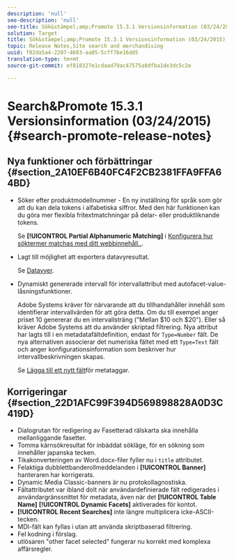 ```yaml
---
description: 'null'
seo-description: 'null'
seo-title: Sök&stämpel;amp;Promote 15.3.1 Versionsinformation (03/24/2015)
solution: Target
title: Sök&stämpel;amp;Promote 15.3.1 Versionsinformation (03/24/2015)
topic: Release Notes,Site search and merchandising
uuid: f02da5a4-2207-4603-aa05-5cff7be16dd5
translation-type: tm+mt
source-git-commit: ef818327e1cdaad79ac47575a8dfba1de3dc5c2e

---
```



# Search&amp;Promote 15.3.1 Versionsinformation (03/24/2015){#search-promote-release-notes}

## Nya funktioner och förbättringar {#section_2A10EF6B40FC4F2CB2381FFA9FFA64BD}

* Söker efter produktmodellnummer - En ny inställning för språk som gör att du kan dela tokens i alfabetiska siffror. Med den här funktionen kan du göra mer flexibla fritextmatchningar på delar- eller produktliknande tokens.

   Se **[!UICONTROL Partial Alphanumeric Matching]** i [Konfigurera hur söktermer matchas med ditt webbinnehåll..](../c-about-linguistics-menu/c-about-words-and-language.md#task_351A9144A51F4B41923BDBACDEF3B616).

* Lagt till möjlighet att exportera datavyresultat.

   Se [Datavyer](../c-about-reports-menu/c-about-data-views.md#concept_DCA897D074464BC1861AA47B40CC86C3).

* Dynamiskt genererade intervall för intervallattribut med autofacet-value-låsningsfunktioner.

   Adobe Systems kräver för närvarande att du tillhandahåller innehåll som identifierar intervallvärden för att göra detta. Om du till exempel anger priset 10 genererar du en intervallsträng (&quot;Mellan $10 och $20&quot;). Eller så kräver Adobe Systems att du använder skriptad filtrering. Nya attribut har lagts till i en metadatafältdefinition, endast för `Type=Number` fält. De nya alternativen associerar det numeriska fältet med ett `Type=Text` fält och anger konfigurationsinformation som beskriver hur intervallbeskrivningen skapas.

   Se [Lägga till ett nytt fält](../c-about-settings-menu/c-about-metadata-menu.md#task_6DF188C0FC7F4831A4444CA9AFA615E5)för metataggar.

## Korrigeringar {#section_22D1AFC99F394D569898828A0D3C419D}

* Dialogrutan för redigering av Fasetterad rälskarta ska innehålla mellanliggande fasetter.
* Tomma kärnsökresultat för inbäddat sökläge, för en sökning som innehåller japanska tecken.
* Tikakonverteringen av Word.docx-filer fyller nu i `title` attributet.
* Felaktiga dubblettbanderollmeddelanden i **[!UICONTROL Banner]** hanteraren har korrigerats.
* Dynamic Media Classic-banners är nu protokollagnostiska.
* Fältattributet var ibland dolt när användardefinierade fält redigerades i användargränssnittet för metadata, även när det **[!UICONTROL Table Name]** **[!UICONTROL Dynamic Facets]** aktiverades för kontot.
* **[!UICONTROL Recent Searches]** inte längre multiplicera icke-ASCII-tecken.
* MDI-fält kan fyllas i utan att använda skriptbaserad filtrering.
* Fel kodning i förslag.
* utlösaren &quot;other facet selected&quot; fungerar nu korrekt med komplexa affärsregler.

